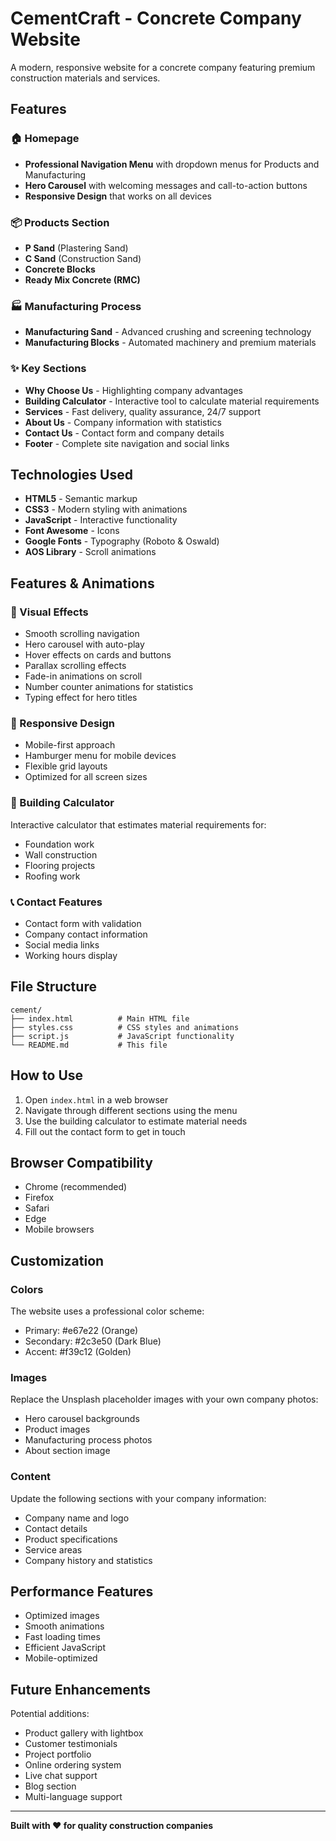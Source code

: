 # CementCraft - Concrete Company Website

A modern, responsive website for a concrete company featuring premium construction materials and services.

## Features

### 🏠 Homepage
- **Professional Navigation Menu** with dropdown menus for Products and Manufacturing
- **Hero Carousel** with welcoming messages and call-to-action buttons
- **Responsive Design** that works on all devices

### 📦 Products Section
- **P Sand** (Plastering Sand)
- **C Sand** (Construction Sand)
- **Concrete Blocks**
- **Ready Mix Concrete (RMC)**

### 🏭 Manufacturing Process
- **Manufacturing Sand** - Advanced crushing and screening technology
- **Manufacturing Blocks** - Automated machinery and premium materials

### ✨ Key Sections
- **Why Choose Us** - Highlighting company advantages
- **Building Calculator** - Interactive tool to calculate material requirements
- **Services** - Fast delivery, quality assurance, 24/7 support
- **About Us** - Company information with statistics
- **Contact Us** - Contact form and company details
- **Footer** - Complete site navigation and social links

## Technologies Used

- **HTML5** - Semantic markup
- **CSS3** - Modern styling with animations
- **JavaScript** - Interactive functionality
- **Font Awesome** - Icons
- **Google Fonts** - Typography (Roboto & Oswald)
- **AOS Library** - Scroll animations

## Features & Animations

### 🎨 Visual Effects
- Smooth scrolling navigation
- Hero carousel with auto-play
- Hover effects on cards and buttons
- Parallax scrolling effects
- Fade-in animations on scroll
- Number counter animations for statistics
- Typing effect for hero titles

### 📱 Responsive Design
- Mobile-first approach
- Hamburger menu for mobile devices
- Flexible grid layouts
- Optimized for all screen sizes

### 🧮 Building Calculator
Interactive calculator that estimates material requirements for:
- Foundation work
- Wall construction
- Flooring projects
- Roofing work

### 📞 Contact Features
- Contact form with validation
- Company contact information
- Social media links
- Working hours display

## File Structure

```
cement/
├── index.html          # Main HTML file
├── styles.css          # CSS styles and animations
├── script.js           # JavaScript functionality
└── README.md           # This file
```

## How to Use

1. Open `index.html` in a web browser
2. Navigate through different sections using the menu
3. Use the building calculator to estimate material needs
4. Fill out the contact form to get in touch

## Browser Compatibility

- Chrome (recommended)
- Firefox
- Safari
- Edge
- Mobile browsers

## Customization

### Colors
The website uses a professional color scheme:
- Primary: #e67e22 (Orange)
- Secondary: #2c3e50 (Dark Blue)
- Accent: #f39c12 (Golden)

### Images
Replace the Unsplash placeholder images with your own company photos:
- Hero carousel backgrounds
- Product images
- Manufacturing process photos
- About section image

### Content
Update the following sections with your company information:
- Company name and logo
- Contact details
- Product specifications
- Service areas
- Company history and statistics

## Performance Features

- Optimized images
- Smooth animations
- Fast loading times
- Efficient JavaScript
- Mobile-optimized

## Future Enhancements

Potential additions:
- Product gallery with lightbox
- Customer testimonials
- Project portfolio
- Online ordering system
- Live chat support
- Blog section
- Multi-language support

---

**Built with ❤️ for quality construction companies**
